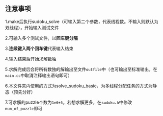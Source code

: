 ## 注意事项

1.make后执行sudoku_solve（可输入第二个参数，代表线程数。不输入则默认为双线程），开始输入测试文件

2.可输入多个测试文件，以**回车键分隔**

3.**连续键入两个回车键**代表输入结束

4.输入结束后开始求解数独

5.求解完成后会将所有数独的解输出至文件`outfile`中（也可输出至标准输出，在`main.cc`中取消注释输出语句即可）

6.本文件夹内使用的方式为solve_sudoku_basic，为多线程分配任务的方式为静态（预先分好）

7.可求解的puzzle个数为`1e6+5`，若想求解更多，在`sudoku.h`中修改`num_of_puzzle`即可
